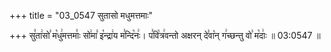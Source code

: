 +++
title = "03_0547 सुतासो मधुमत्तमाः"

+++
सु꣣ता꣢सो꣣ म꣡धु꣢मत्तमाः꣣ सो꣢मा꣣ इ꣡न्द्रा꣢य म꣣न्दि꣡नः꣢। प꣣वि꣡त्र꣢वन्तो अक्षरन् दे꣣वा꣡न् ग꣢च्छन्तु वो꣣ म꣡दाः꣢ ॥ 03:0547 ॥